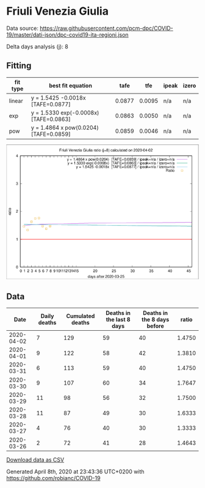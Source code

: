 # Friuli Venezia Giulia

Data source: https://raw.githubusercontent.com/pcm-dpc/COVID-19/master/dati-json/dpc-covid19-ita-regioni.json

Delta days analysis (j): 8

## Fitting 
|fit type|best fit equation|tafe|tfe|ipeak|izero|
|-------|-----|--------|------|---|---|
|linear|y = 1.5425 -0.0018x  [TAFE=0.0877]|0.0877|0.0095|n/a|n/a|
|exp|y = 1.5330 exp(-0.0008x)  [TAFE=0.0863]|0.0863|0.0050|n/a|n/a|
|pow|y = 1.4864 x pow(0.0204)  [TAFE=0.0859]|0.0859|0.0046|n/a|n/a|

![Plot](COVID-19_friuli_venezia_giulia_j8_2020-04-02.png)

## Data
|Date|Daily deaths|Cumulated deaths|Deaths in the last 8 days|Deaths in the 8 days before|ratio|
|----|----------|-----------|-------|--------------------|-----|
|2020-04-02|7|129|59|40|1.4750|
|2020-04-01|9|122|58|42|1.3810|
|2020-03-31|6|113|59|40|1.4750|
|2020-03-30|9|107|60|34|1.7647|
|2020-03-29|11|98|56|32|1.7500|
|2020-03-28|11|87|49|30|1.6333|
|2020-03-27|4|76|40|30|1.3333|
|2020-03-26|2|72|41|28|1.4643|

[Download data as CSV](COVID-19_friuli_venezia_giulia_j8_2020-04-02.csv)

Generated April 8th, 2020 at 23:43:36 UTC+0200 with https://github.com/robianc/COVID-19
